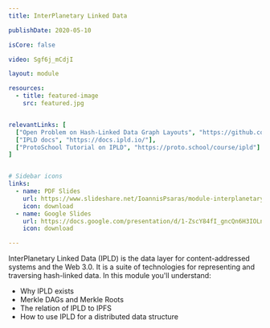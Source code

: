 ```yaml
---
title: InterPlanetary Linked Data

publishDate: 2020-05-10

isCore: false

video: Sgf6j_mCdjI

layout: module

resources:
  - title: featured-image
    src: featured.jpg


relevantLinks: [
  ["Open Problem on Hash-Linked Data Graph Layouts", "https://github.com/protocol/ResNetLab/blob/master/OPEN_PROBLEMS/HASH_LINKED_DATA_GRAPH_LAYOUTS.md"],
  ["IPLD docs", "https://docs.ipld.io/"],
  ["ProtoSchool Tutorial on IPLD", "https://proto.school/course/ipld"]
]


# Sidebar icons
links:
  - name: PDF Slides
    url: https://www.slideshare.net/IoannisPsaras/module-interplanetary-linked-data-ipld
    icon: download
  - name: Google Slides
    url: https://docs.google.com/presentation/d/1-ZscY84fI_gncQn6H3IOLnL8Icr06a9aun8dgvKUGtM/edit?usp=sharing
    icon: download

---
```


InterPlanetary Linked Data (IPLD) is the data layer for content-addressed systems and the Web 3.0. It is a suite of technologies for representing and traversing hash-linked data. In this module you'll understand:

  - Why IPLD exists
  - Merkle DAGs and Merkle Roots
  - The relation of IPLD to IPFS
  - How to use IPLD for a distributed data structure

<!--more-->
